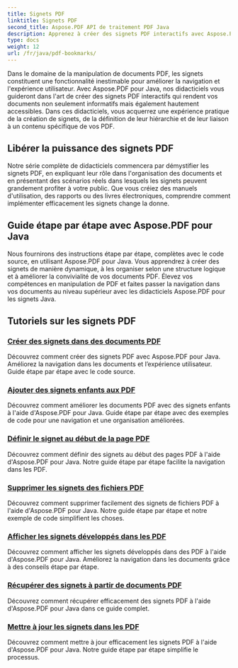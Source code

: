 ```yaml
---
title: Signets PDF
linktitle: Signets PDF
second_title: Aspose.PDF API de traitement PDF Java
description: Apprenez à créer des signets PDF interactifs avec Aspose.PDF pour Java. Améliorez la navigation dans les documents et l’expérience utilisateur.
type: docs
weight: 12
url: /fr/java/pdf-bookmarks/
---
```


Dans le domaine de la manipulation de documents PDF, les signets constituent une fonctionnalité inestimable pour améliorer la navigation et l'expérience utilisateur. Avec Aspose.PDF pour Java, nos didacticiels vous guideront dans l'art de créer des signets PDF interactifs qui rendent vos documents non seulement informatifs mais également hautement accessibles. Dans ces didacticiels, vous acquerrez une expérience pratique de la création de signets, de la définition de leur hiérarchie et de leur liaison à un contenu spécifique de vos PDF.

## Libérer la puissance des signets PDF

Notre série complète de didacticiels commencera par démystifier les signets PDF, en expliquant leur rôle dans l'organisation des documents et en présentant des scénarios réels dans lesquels les signets peuvent grandement profiter à votre public. Que vous créiez des manuels d'utilisation, des rapports ou des livres électroniques, comprendre comment implémenter efficacement les signets change la donne.

## Guide étape par étape avec Aspose.PDF pour Java

Nous fournirons des instructions étape par étape, complètes avec le code source, en utilisant Aspose.PDF pour Java. Vous apprendrez à créer des signets de manière dynamique, à les organiser selon une structure logique et à améliorer la convivialité de vos documents PDF. Élevez vos compétences en manipulation de PDF et faites passer la navigation dans vos documents au niveau supérieur avec les didacticiels Aspose.PDF pour les signets Java.
## Tutoriels sur les signets PDF
### [Créer des signets dans des documents PDF](./create-bookmarks-pdf-documents/)
Découvrez comment créer des signets PDF avec Aspose.PDF pour Java. Améliorez la navigation dans les documents et l’expérience utilisateur. Guide étape par étape avec le code source.
### [Ajouter des signets enfants aux PDF](./add-child-bookmarks-pdfs/)
Découvrez comment améliorer les documents PDF avec des signets enfants à l'aide d'Aspose.PDF pour Java. Guide étape par étape avec des exemples de code pour une navigation et une organisation améliorées.
### [Définir le signet au début de la page PDF](./set-bookmark-start-pdf-page/)
Découvrez comment définir des signets au début des pages PDF à l'aide d'Aspose.PDF pour Java. Notre guide étape par étape facilite la navigation dans les PDF.
### [Supprimer les signets des fichiers PDF](./delete-bookmarks-pdf-files/)
Découvrez comment supprimer facilement des signets de fichiers PDF à l'aide d'Aspose.PDF pour Java. Notre guide étape par étape et notre exemple de code simplifient les choses.
### [Afficher les signets développés dans les PDF](./view-expanded-bookmarks-pdfs/)
Découvrez comment afficher les signets développés dans des PDF à l'aide d'Aspose.PDF pour Java. Améliorez la navigation dans les documents grâce à des conseils étape par étape.
### [Récupérer des signets à partir de documents PDF](./retrieve-bookmarks-pdf-documents/)
Découvrez comment récupérer efficacement des signets PDF à l'aide d'Aspose.PDF pour Java dans ce guide complet.
### [Mettre à jour les signets dans les PDF](./update-bookmarks-pdfs/)
Découvrez comment mettre à jour efficacement les signets PDF à l'aide d'Aspose.PDF pour Java. Notre guide étape par étape simplifie le processus.